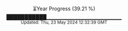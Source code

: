 <p align="center">
⏳Year Progress (39.21 %) <br>
███████████▁▁▁▁▁▁▁▁▁▁▁▁▁▁▁▁▁▁▁ <br>
<sub>Updated: Thu, 23 May 2024 12:32:39 GMT</sub>
</p>

